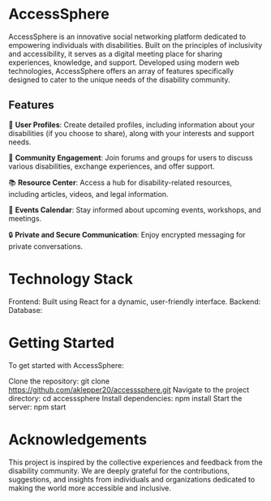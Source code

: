 # AccessSphere

AccessSphere is an innovative social networking platform dedicated to empowering individuals with disabilities. Built on the principles of inclusivity and accessibility, it serves as a digital meeting place for sharing experiences, knowledge, and support. Developed using modern web technologies, AccessSphere offers an array of features specifically designed to cater to the unique needs of the disability community.

## Features

👤 **User Profiles**: Create detailed profiles, including information about your disabilities (if you choose to share), along with your interests and support needs.

🤝 **Community Engagement**: Join forums and groups for users to discuss various disabilities, exchange experiences, and offer support.

📚 **Resource Center**: Access a hub for disability-related resources, including articles, videos, and legal information.

📅 **Events Calendar**: Stay informed about upcoming events, workshops, and meetings.

🔒 **Private and Secure Communication**: Enjoy encrypted messaging for private conversations.

# Technology Stack

Frontend: Built using React for a dynamic, user-friendly interface.
Backend:
Database:

# Getting Started

To get started with AccessSphere:

Clone the repository: git clone https://github.com/aklepper20/accesssphere.git
Navigate to the project directory: cd accesssphere
Install dependencies: npm install
Start the server: npm start

# Acknowledgements

This project is inspired by the collective experiences and feedback from the disability community. We are deeply grateful for the contributions, suggestions, and insights from individuals and organizations dedicated to making the world more accessible and inclusive.
